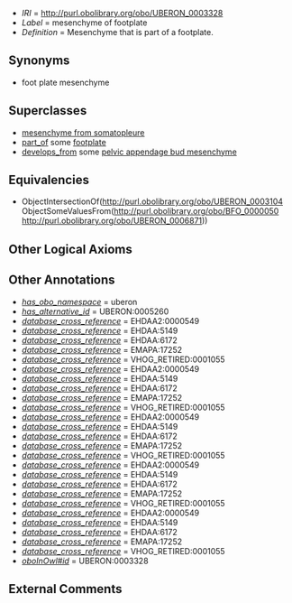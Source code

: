  * *IRI* = http://purl.obolibrary.org/obo/UBERON_0003328
 * *Label* = mesenchyme of footplate
 * *Definition* = Mesenchyme that is part of a footplate.

## Synonyms

 * foot plate mesenchyme

## Superclasses

 * [mesenchyme from somatopleure](../../UBERON/77/UBERON_0010377.md)
 * [part_of](../../BFO/50/BFO_0000050.md) some [footplate](../../UBERON/71/UBERON_0006871.md)
 * [develops_from](../../RO/02/RO_0002202.md) some [pelvic appendage bud mesenchyme](../../UBERON/12/UBERON_0003412.md)

## Equivalencies

 * ObjectIntersectionOf(<http://purl.obolibrary.org/obo/UBERON_0003104> ObjectSomeValuesFrom(<http://purl.obolibrary.org/obo/BFO_0000050> <http://purl.obolibrary.org/obo/UBERON_0006871>))

## Other Logical Axioms


## Other Annotations

 * *[has_obo_namespace](../../ce/oboInOwl#hasOBONamespace.md)* = uberon
 * *[has_alternative_id](../../Id/oboInOwl#hasAlternativeId.md)* = UBERON:0005260
 * *[database_cross_reference](../../ef/oboInOwl#hasDbXref.md)* = EHDAA2:0000549
 * *[database_cross_reference](../../ef/oboInOwl#hasDbXref.md)* = EHDAA:5149
 * *[database_cross_reference](../../ef/oboInOwl#hasDbXref.md)* = EHDAA:6172
 * *[database_cross_reference](../../ef/oboInOwl#hasDbXref.md)* = EMAPA:17252
 * *[database_cross_reference](../../ef/oboInOwl#hasDbXref.md)* = VHOG_RETIRED:0001055
 * *[database_cross_reference](../../ef/oboInOwl#hasDbXref.md)* = EHDAA2:0000549
 * *[database_cross_reference](../../ef/oboInOwl#hasDbXref.md)* = EHDAA:5149
 * *[database_cross_reference](../../ef/oboInOwl#hasDbXref.md)* = EHDAA:6172
 * *[database_cross_reference](../../ef/oboInOwl#hasDbXref.md)* = EMAPA:17252
 * *[database_cross_reference](../../ef/oboInOwl#hasDbXref.md)* = VHOG_RETIRED:0001055
 * *[database_cross_reference](../../ef/oboInOwl#hasDbXref.md)* = EHDAA2:0000549
 * *[database_cross_reference](../../ef/oboInOwl#hasDbXref.md)* = EHDAA:5149
 * *[database_cross_reference](../../ef/oboInOwl#hasDbXref.md)* = EHDAA:6172
 * *[database_cross_reference](../../ef/oboInOwl#hasDbXref.md)* = EMAPA:17252
 * *[database_cross_reference](../../ef/oboInOwl#hasDbXref.md)* = VHOG_RETIRED:0001055
 * *[database_cross_reference](../../ef/oboInOwl#hasDbXref.md)* = EHDAA2:0000549
 * *[database_cross_reference](../../ef/oboInOwl#hasDbXref.md)* = EHDAA:5149
 * *[database_cross_reference](../../ef/oboInOwl#hasDbXref.md)* = EHDAA:6172
 * *[database_cross_reference](../../ef/oboInOwl#hasDbXref.md)* = EMAPA:17252
 * *[database_cross_reference](../../ef/oboInOwl#hasDbXref.md)* = VHOG_RETIRED:0001055
 * *[database_cross_reference](../../ef/oboInOwl#hasDbXref.md)* = EHDAA2:0000549
 * *[database_cross_reference](../../ef/oboInOwl#hasDbXref.md)* = EHDAA:5149
 * *[database_cross_reference](../../ef/oboInOwl#hasDbXref.md)* = EHDAA:6172
 * *[database_cross_reference](../../ef/oboInOwl#hasDbXref.md)* = EMAPA:17252
 * *[database_cross_reference](../../ef/oboInOwl#hasDbXref.md)* = VHOG_RETIRED:0001055
 * *[oboInOwl#id](../../id/oboInOwl#id.md)* = UBERON:0003328

## External Comments

